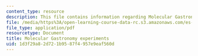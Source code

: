 ```yaml
---
content_type: resource
description: This file contains information regarding Molecular Gastronomy experiments.
file: /media/https%3A/open-learning-course-data-rc.s3.amazonaws.com/es-287-kitchen-chemistry-spring-2009/1d3f29a82d721b9587f4957e9eaf560d_MITES_287S09_read11.pdf
file_type: application/pdf
resourcetype: Document
title: Molecular Gastronomy experiments
uid: 1d3f29a8-2d72-1b95-87f4-957e9eaf560d
---
```

